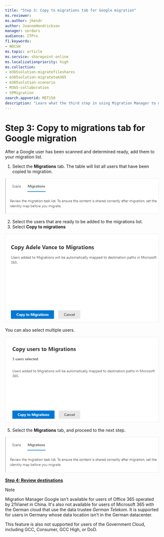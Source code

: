 ```yaml
---
title: "Step 3: Copy to migrations tab for Google migration"
ms.reviewer: 
ms.author: jhendr
author: JoanneHendrickson
manager: serdars
audience: ITPro
f1.keywords:
- NOCSH
ms.topic: article
ms.service: sharepoint-online
ms.localizationpriority: high
ms.collection:
- m365solution-migratefileshares
- m365solution-migratetom365
- m365solution-scenario 
- M365-collaboration
- SPMigration
search.appverid: MET150
description: "Learn what the third step in using Migration Manager to migrate Google Drive."
---
```


# Step 3: Copy to migrations tab for Google migration

After a Google user has been scanned and determined ready, add them to your migration list.  

1. Select the **Migrations** tab. The table will list all users that have been copied to migration.

![Migrations tab](media/mm-box-migration-tab.png)

2. Select the users that are ready to be added to the migrations list.
3. Select **Copy to migrations**


![Google copy to migrations confirm](media/mm-box-copy-migrations-confirm.png)

 You can also select multiple users.

![Google copy to migration multiple users](media/mm-box-copy-migrations-multiple-confirm.png)


5. Select the **Migrations** tab, and proceed to the next step.

![Migrations tab](media/mm-box-migration-tab.png)


[**Step 4: Review destinations**](mm-google-step4-review-destinations.md)


>[!NOTE]
>Migration Manager Google isn't available for users of Office 365 operated by 21Vianet in China. It's also not available for users of Microsoft 365 with the German cloud that use the data trustee *German Telekom*. It is supported for users in Germany whose data location isn't in the German datacenter.
>
> This feature is also not supported for users of the Government Cloud, including GCC, Consumer, GCC High, or DoD.